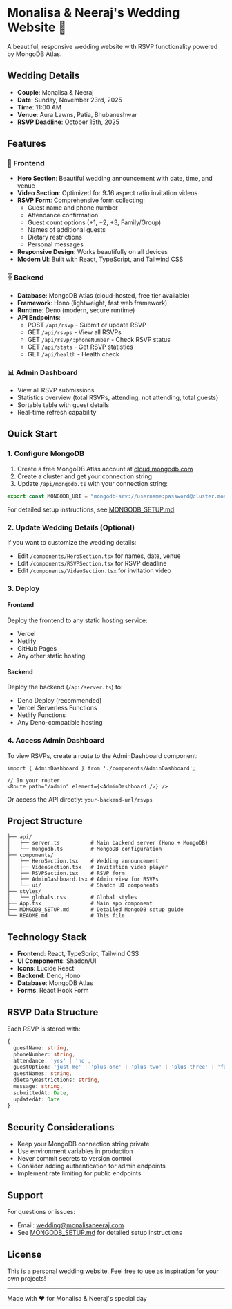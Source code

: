 # Monalisa & Neeraj's Wedding Website 💒

A beautiful, responsive wedding website with RSVP functionality powered by MongoDB Atlas.

## Wedding Details

- **Couple**: Monalisa & Neeraj
- **Date**: Sunday, November 23rd, 2025
- **Time**: 11:00 AM
- **Venue**: Aura Lawns, Patia, Bhubaneshwar
- **RSVP Deadline**: October 15th, 2025

## Features

### 🎨 Frontend
- **Hero Section**: Beautiful wedding announcement with date, time, and venue
- **Video Section**: Optimized for 9:16 aspect ratio invitation videos
- **RSVP Form**: Comprehensive form collecting:
  - Guest name and phone number
  - Attendance confirmation
  - Guest count options (+1, +2, +3, Family/Group)
  - Names of additional guests
  - Dietary restrictions
  - Personal messages
- **Responsive Design**: Works beautifully on all devices
- **Modern UI**: Built with React, TypeScript, and Tailwind CSS

### 🗄️ Backend
- **Database**: MongoDB Atlas (cloud-hosted, free tier available)
- **Framework**: Hono (lightweight, fast web framework)
- **Runtime**: Deno (modern, secure runtime)
- **API Endpoints**:
  - POST `/api/rsvp` - Submit or update RSVP
  - GET `/api/rsvps` - View all RSVPs
  - GET `/api/rsvp/:phoneNumber` - Check RSVP status
  - GET `/api/stats` - Get RSVP statistics
  - GET `/api/health` - Health check

### 📊 Admin Dashboard
- View all RSVP submissions
- Statistics overview (total RSVPs, attending, not attending, total guests)
- Sortable table with guest details
- Real-time refresh capability

## Quick Start

### 1. Configure MongoDB

1. Create a free MongoDB Atlas account at [cloud.mongodb.com](https://cloud.mongodb.com)
2. Create a cluster and get your connection string
3. Update `/api/mongodb.ts` with your connection string:

```typescript
export const MONGODB_URI = "mongodb+srv://username:password@cluster.mongodb.net/?retryWrites=true&w=majority";
```

For detailed setup instructions, see [MONGODB_SETUP.md](./MONGODB_SETUP.md)

### 2. Update Wedding Details (Optional)

If you want to customize the wedding details:
- Edit `/components/HeroSection.tsx` for names, date, venue
- Edit `/components/RSVPSection.tsx` for RSVP deadline
- Edit `/components/VideoSection.tsx` for invitation video

### 3. Deploy

#### Frontend
Deploy the frontend to any static hosting service:
- Vercel
- Netlify
- GitHub Pages
- Any other static hosting

#### Backend
Deploy the backend (`/api/server.ts`) to:
- Deno Deploy (recommended)
- Vercel Serverless Functions
- Netlify Functions
- Any Deno-compatible hosting

### 4. Access Admin Dashboard

To view RSVPs, create a route to the AdminDashboard component:
```tsx
import { AdminDashboard } from './components/AdminDashboard';

// In your router
<Route path="/admin" element={<AdminDashboard />} />
```

Or access the API directly: `your-backend-url/rsvps`

## Project Structure

```
├── api/
│   ├── server.ts          # Main backend server (Hono + MongoDB)
│   └── mongodb.ts         # MongoDB configuration
├── components/
│   ├── HeroSection.tsx    # Wedding announcement
│   ├── VideoSection.tsx   # Invitation video player
│   ├── RSVPSection.tsx    # RSVP form
│   ├── AdminDashboard.tsx # Admin view for RSVPs
│   └── ui/                # Shadcn UI components
├── styles/
│   └── globals.css        # Global styles
├── App.tsx                # Main app component
├── MONGODB_SETUP.md       # Detailed MongoDB setup guide
└── README.md              # This file
```

## Technology Stack

- **Frontend**: React, TypeScript, Tailwind CSS
- **UI Components**: Shadcn/UI
- **Icons**: Lucide React
- **Backend**: Deno, Hono
- **Database**: MongoDB Atlas
- **Forms**: React Hook Form

## RSVP Data Structure

Each RSVP is stored with:
```typescript
{
  guestName: string,
  phoneNumber: string,
  attendance: 'yes' | 'no',
  guestOption: 'just-me' | 'plus-one' | 'plus-two' | 'plus-three' | 'family',
  guestNames: string,
  dietaryRestrictions: string,
  message: string,
  submittedAt: Date,
  updatedAt: Date
}
```

## Security Considerations

- Keep your MongoDB connection string private
- Use environment variables in production
- Never commit secrets to version control
- Consider adding authentication for admin endpoints
- Implement rate limiting for public endpoints

## Support

For questions or issues:
- Email: wedding@monalisaneeraj.com
- See [MONGODB_SETUP.md](./MONGODB_SETUP.md) for detailed setup instructions

## License

This is a personal wedding website. Feel free to use as inspiration for your own projects!

---

Made with ❤️ for Monalisa & Neeraj's special day

